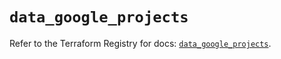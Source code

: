# `data_google_projects`

Refer to the Terraform Registry for docs: [`data_google_projects`](https://registry.terraform.io/providers/hashicorp/google/6.24.0/docs/data-sources/projects).
